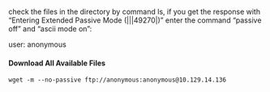 
check the files in the directory by command ls, if you get the response with “Entering Extended Passive Mode (|||49270|)” enter the command “passive off” and “ascii mode on”:

user: anonymous

#### Download All Available Files
```shell
wget -m --no-passive ftp://anonymous:anonymous@10.129.14.136
```
